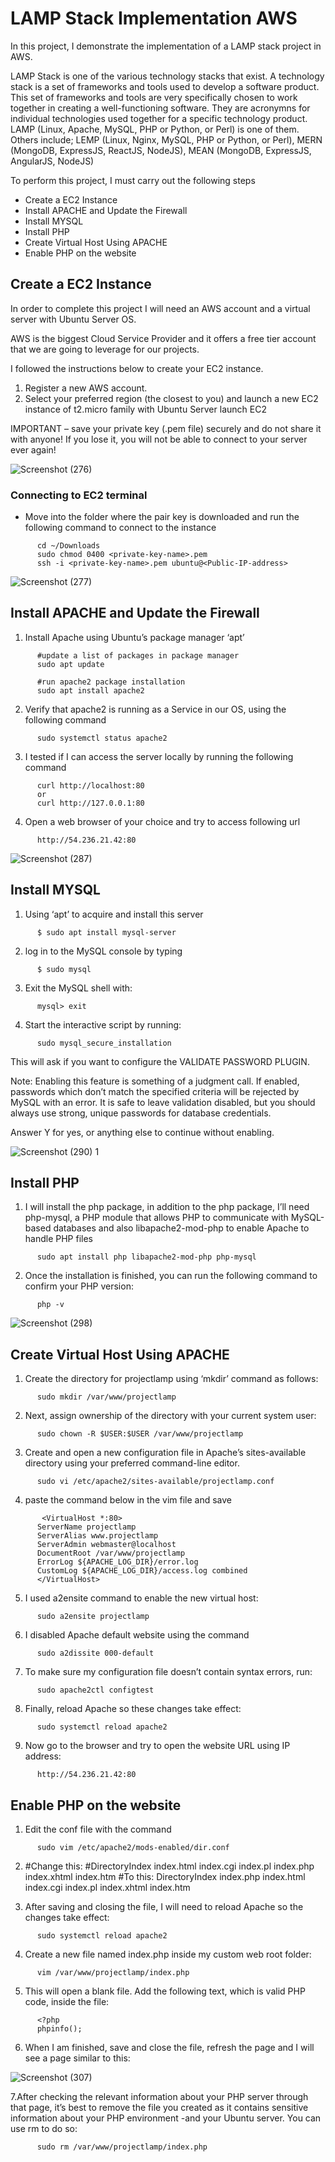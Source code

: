 # LAMP Stack Implementation AWS
In this project, I demonstrate the implementation of a LAMP stack project in AWS.                                                        

LAMP Stack is one of the various technology stacks that exist. A technology stack is a set of frameworks and tools used to develop a software product. This set of frameworks and tools are very specifically chosen to work together in creating a well-functioning software. They are acronymns for individual technologies used together for a specific technology product. LAMP (Linux, Apache, MySQL, PHP or Python, or Perl) is one of them. Others include; LEMP (Linux, Nginx, MySQL, PHP or Python, or Perl), MERN (MongoDB, ExpressJS, ReactJS, NodeJS), MEAN (MongoDB, ExpressJS, AngularJS, NodeJS)

To perform this project, I must carry out the following steps
- Create a EC2 Instance
- Install APACHE and Update the Firewall
- Install MYSQL
- Install PHP
- Create Virtual Host Using APACHE
- Enable PHP on the website

## Create a EC2 Instance
In order to complete this project I will need an AWS account and a virtual server with Ubuntu Server OS.

AWS is the biggest Cloud Service Provider and it offers a free tier account that we are going to leverage for our projects.

I followed the instructions below to create your EC2 instance.

1. Register a new AWS account.
2. Select your preferred region (the closest to you) and launch a new EC2 instance of t2.micro family with Ubuntu Server launch EC2
   
IMPORTANT – save your private key (.pem file) securely and do not share it with anyone! If you lose it, you will not be able to connect to your server ever again!

![Screenshot (276)](https://github.com/user-attachments/assets/284db822-55bf-4c32-b082-a1941765be80)

### Connecting to EC2 terminal
- Move into the folder where the pair key is downloaded and run the following command to connect to the instance
```
      cd ~/Downloads
      sudo chmod 0400 <private-key-name>.pem
      ssh -i <private-key-name>.pem ubuntu@<Public-IP-address>
```

![Screenshot (277)](https://github.com/user-attachments/assets/ff935216-3ef7-4e89-948c-9ae3e76e9b1e)

## Install APACHE and Update the Firewall
1. Install Apache using Ubuntu’s package manager ‘apt’
```
      #update a list of packages in package manager
      sudo apt update

      #run apache2 package installation
      sudo apt install apache2 
```
2. Verify that apache2 is running as a Service in our OS, using the following command
```
      sudo systemctl status apache2
```
3. I tested if I can access the server locally by running the following command
```
      curl http://localhost:80
      or
      curl http://127.0.0.1:80
```
4.  Open a web browser of your choice and try to access following url
```
      http://54.236.21.42:80
```
![Screenshot (287)](https://github.com/user-attachments/assets/2a92b237-9d83-4d58-80d1-6867f402b126)


## Install MYSQL
1. Using ‘apt’ to acquire and install this server
```
      $ sudo apt install mysql-server
```
2. log in to the MySQL console by typing
```
      $ sudo mysql
```
3. Exit the MySQL shell with:
```
      mysql> exit
```
4. Start the interactive script by running:
```
      sudo mysql_secure_installation
```
This will ask if you want to configure the VALIDATE PASSWORD PLUGIN.

Note: Enabling this feature is something of a judgment call. If enabled, passwords which don’t match the specified criteria will be rejected by MySQL with an error. It is safe to leave validation disabled, but you should always use strong, unique passwords for database credentials.

Answer Y for yes, or anything else to continue without enabling.

![Screenshot (290) 1](https://github.com/user-attachments/assets/9ad19333-cb0f-439e-a16a-daedfac0eb68)

## Install PHP
1. I will install the php package, in addition to the php package, I’ll need php-mysql, a PHP module that allows PHP to communicate with MySQL-based databases and also libapache2-mod-php to enable Apache to handle PHP files
```
      sudo apt install php libapache2-mod-php php-mysql
```
2. Once the installation is finished, you can run the following command to confirm your PHP version:
```
      php -v
```

![Screenshot (298)](https://github.com/user-attachments/assets/84394fc8-eea4-48db-876e-e35984480368)

## Create Virtual Host Using APACHE
1. Create the directory for projectlamp using ‘mkdir’ command as follows:
```
      sudo mkdir /var/www/projectlamp
```
2. Next, assign ownership of the directory with your current system user:
```
      sudo chown -R $USER:$USER /var/www/projectlamp
```
3.  Create and open a new configuration file in Apache’s sites-available directory using your preferred command-line editor.
```
      sudo vi /etc/apache2/sites-available/projectlamp.conf
```
4. paste the command below in the vim file and save
```
       <VirtualHost *:80>
      ServerName projectlamp
      ServerAlias www.projectlamp 
      ServerAdmin webmaster@localhost
      DocumentRoot /var/www/projectlamp
      ErrorLog ${APACHE_LOG_DIR}/error.log
      CustomLog ${APACHE_LOG_DIR}/access.log combined
      </VirtualHost>
```
5. I used a2ensite command to enable the new virtual host:
```
      sudo a2ensite projectlamp
```
6. I disabled Apache default website using the command
```
      sudo a2dissite 000-default
```
7. To make sure my configuration file doesn’t contain syntax errors, run:
```
      sudo apache2ctl configtest
```
8. Finally, reload Apache so these changes take effect:
```
      sudo systemctl reload apache2
```
9. Now go to the browser and try to open the website URL using IP address:
```
      http://54.236.21.42:80
```
## Enable PHP on the website
1. Edit the conf file with the command
```
      sudo vim /etc/apache2/mods-enabled/dir.conf
```
2.  #Change this:
        #DirectoryIndex index.html index.cgi index.pl index.php index.xhtml index.htm
    #To this:
        DirectoryIndex index.php index.html index.cgi index.pl index.xhtml index.htm

3. After saving and closing the file, I will need to reload Apache so the changes take effect:
```
      sudo systemctl reload apache2
```
4. Create a new file named index.php inside my custom web root folder:
```
      vim /var/www/projectlamp/index.php
```
5. This will open a blank file. Add the following text, which is valid PHP code, inside the file:
```
      <?php
      phpinfo();
```
6. When I am finished, save and close the file, refresh the page and I will see a page similar to this:

![Screenshot (307)](https://github.com/user-attachments/assets/6e71d98d-9203-4ff8-8abd-f037280cedc2)

7.After checking the relevant information about your PHP server through that page, it’s best to remove the file you created as it contains sensitive information about your PHP environment -and your Ubuntu server. You can use rm to do so:
```
      sudo rm /var/www/projectlamp/index.php
```



    
